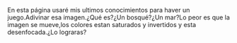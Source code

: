 En esta página usaré mis ultimos conocimientos para haver un juego.Adivinar esa imagen.¿Qué es?¿Un bosqué?¿Un mar?Lo peor es que la imagen se mueve,los colores estan saturados y invertidos y esta desenfocada.¿Lo lograras?